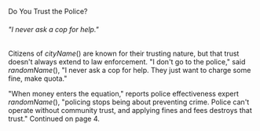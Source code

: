 Do You Trust the Police?

###### "I never ask a cop for help."

Citizens of $cityName()$ are known for their trusting nature, but that trust doesn't always extend to law enforcement. "I don't go to the police," said $randomName()$, "I never ask a cop for help. They just want to charge some fine, make quota."

"When money enters the equation," reports police effectiveness expert $randomName()$, "policing stops being about preventing crime. Police can't operate without community trust, and applying fines and fees destroys that trust." Continued on page 4.

